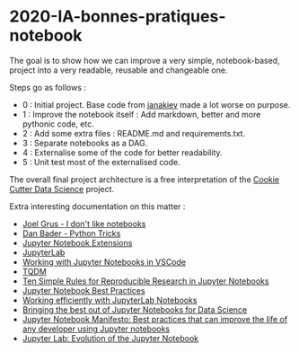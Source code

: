 # 2020-IA-bonnes-pratiques-notebook

The goal is to show how we can improve a very simple, notebook-based, project into a very readable, reusable and changeable one.  

Steps go as follows :
 - 0 : Initial project. Base code from [janakiev](https://janakiev.com/blog/keras-iris/) made a lot worse on purpose.
 - 1 : Improve the notebook itself : Add markdown, better and more pythonic code, etc.
 - 2 : Add some extra files : README.md and requirements.txt.
 - 3 : Separate notebooks as a DAG.
 - 4 : Externalise some of the code for better readability.
 - 5 : Unit test most of the externalised code.

The overall final project architecture is a free interpretation of the [Cookie Cutter Data Science](https://drivendata.github.io/cookiecutter-data-science/) project.

Extra interesting documentation on this matter : 
 - [Joel Grus - I don't like notebooks](https://www.youtube.com/watch?v=7jiPeIFXb6U)
 - [Dan Bader - Python Tricks](https://realpython.com/products/python-tricks-book/)
 - [Jupyter Notebook Extensions](https://towardsdatascience.com/jupyter-notebook-extensions-517fa69d2231)
 - [JupyterLab](https://jupyterlab.readthedocs.io/en/stable/)
 - [Working with Jupyter Notebooks in VSCode](https://code.visualstudio.com/docs/python/jupyter-support)
 - [TQDM](https://github.com/tqdm/tqdm)
 - [Ten Simple Rules for Reproducible Research in Jupyter Notebooks](https://arxiv.org/ftp/arxiv/papers/1810/1810.08055.pdf)
 - [Jupyter Notebook Best Practices](https://towardsdatascience.com/jupyter-notebook-best-practices-f430a6ba8c69)
 - [Working efficiently with JupyterLab Notebooks](https://florianwilhelm.info/2018/11/working_efficiently_with_jupyter_lab/)
 - [Bringing the best out of Jupyter Notebooks for Data Science](https://towardsdatascience.com/bringing-the-best-out-of-jupyter-notebooks-for-data-science-f0871519ca29)
 - [Jupyter Notebook Manifesto: Best practices that can improve the life of any developer using Jupyter notebooks](https://cloud.google.com/blog/products/ai-machine-learning/best-practices-that-can-improve-the-life-of-any-developer-using-jupyter-notebooks)
 - [Jupyter Lab: Evolution of the Jupyter Notebook](https://towardsdatascience.com/jupyter-lab-evolution-of-the-jupyter-notebook-5297cacde6b)
